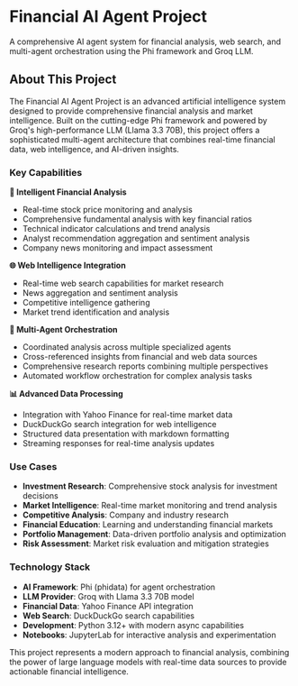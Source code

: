 # Financial AI Agent Project

A comprehensive AI agent system for financial analysis, web search, and multi-agent orchestration using the Phi framework and Groq LLM.

## About This Project

The Financial AI Agent Project is an advanced artificial intelligence system designed to provide comprehensive financial analysis and market intelligence. Built on the cutting-edge Phi framework and powered by Groq's high-performance LLM (Llama 3.3 70B), this project offers a sophisticated multi-agent architecture that combines real-time financial data, web intelligence, and AI-driven insights.

### Key Capabilities

**🤖 Intelligent Financial Analysis**
- Real-time stock price monitoring and analysis
- Comprehensive fundamental analysis with key financial ratios
- Technical indicator calculations and trend analysis
- Analyst recommendation aggregation and sentiment analysis
- Company news monitoring and impact assessment

**🌐 Web Intelligence Integration**
- Real-time web search capabilities for market research
- News aggregation and sentiment analysis
- Competitive intelligence gathering
- Market trend identification and analysis

**🔄 Multi-Agent Orchestration**
- Coordinated analysis across multiple specialized agents
- Cross-referenced insights from financial and web data sources
- Comprehensive research reports combining multiple perspectives
- Automated workflow orchestration for complex analysis tasks

**📊 Advanced Data Processing**
- Integration with Yahoo Finance for real-time market data
- DuckDuckGo search integration for web intelligence
- Structured data presentation with markdown formatting
- Streaming responses for real-time analysis updates

### Use Cases

- **Investment Research**: Comprehensive stock analysis for investment decisions
- **Market Intelligence**: Real-time market monitoring and trend analysis
- **Competitive Analysis**: Company and industry research
- **Financial Education**: Learning and understanding financial markets
- **Portfolio Management**: Data-driven portfolio analysis and optimization
- **Risk Assessment**: Market risk evaluation and mitigation strategies

### Technology Stack

- **AI Framework**: Phi (phidata) for agent orchestration
- **LLM Provider**: Groq with Llama 3.3 70B model
- **Financial Data**: Yahoo Finance API integration
- **Web Search**: DuckDuckGo search capabilities
- **Development**: Python 3.12+ with modern async capabilities
- **Notebooks**: JupyterLab for interactive analysis and experimentation

This project represents a modern approach to financial analysis, combining the power of large language models with real-time data sources to provide actionable financial intelligence.


